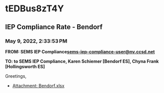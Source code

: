 # tEDBus8zT4Y
## IEP Compliance Rate - Bendorf
### May 9, 2022, 2:33:53 PM
**FROM: SEMS IEP Compliance<sems-iep-compliance-user@nv.ccsd.net>**

**TO: to SEMS IEP Compliance, Karen Schiemer [Bendorf ES], Chyna Frank [Hollingsworth ES]**


Greetings,  





* [Attachment: Bendorf.xlsx](tEDBus8zT4Y-attachment-1.xlsx)
